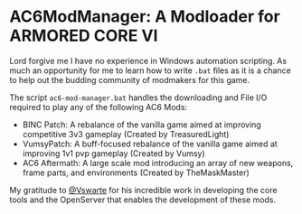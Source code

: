 # AC6ModManager: A Modloader for ARMORED CORE VI

Lord forgive me I have no experience in Windows automation scripting. As much an opportunity for me to learn how to write `.bat` files as it is a chance to help out the budding community of modmakers for this game.

The script `ac6-mod-manager.bat` handles the downloading and File I/O required to play any of the following AC6 Mods:
- BINC Patch: A rebalance of the vanilla game aimed at improving competitive 3v3 gameplay (Created by TreasuredLight)
- VumsyPatch: A buff-focused rebalance of the vanilla game aimed at improving 1v1 pvp gameplay (Created by Vumsy)
- AC6 Aftermath: A large scale mod introducing an array of new weapons, frame parts, and environments (Created by TheMaskMaster)

My gratitude to [@Vswarte](https://github.com/vswarte) for his incredible work in developing the core tools and the OpenServer that enables the development of these mods.
